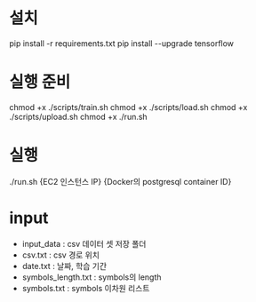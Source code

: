 # 설치
pip install -r requirements.txt
pip install --upgrade tensorflow

# 실행 준비
chmod +x ./scripts/train.sh
chmod +x ./scripts/load.sh
chmod +x ./scripts/upload.sh
chmod +x ./run.sh

# 실행
./run.sh {EC2 인스턴스 IP} {Docker의 postgresql container ID}

# input
- input_data : csv 데이터 셋 저장 폴더
- csv.txt : csv 경로 위치
- date.txt : 날짜, 학습 기간
- symbols_length.txt : symbols의 length
- symbols.txt : symbols 이차원 리스트